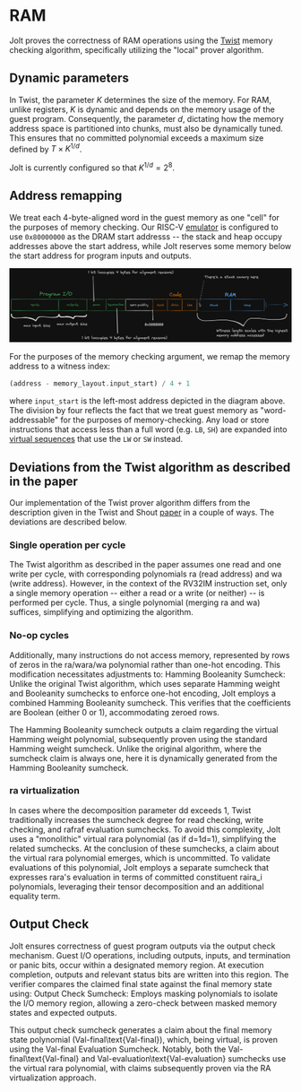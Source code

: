 # RAM

Jolt proves the correctness of RAM operations using the [Twist](../twist-shout.md) memory checking algorithm, specifically utilizing the "local" prover algorithm.

## Dynamic parameters

In Twist, the parameter $K$ determines the size of the memory. For RAM, unlike registers, $K$ is dynamic and depends on the memory usage of the guest program.
Consequently, the parameter $d$, dictating how the memory address space is partitioned into chunks, must also be dynamically tuned.
This ensures that no committed polynomial exceeds a maximum size defined by $T \times K^{1/d}$.

Jolt is currently configured so that $K^{1/d} = 2^8$.

## Address remapping

We treat each 4-byte-aligned word in the guest memory as one "cell" for the purposes of memory checking.
Our RISC-V [emulator](./emulation.md) is configured to use `0x80000000` as the DRAM start addresss -- the stack and heap occupy addresses above the start address, while Jolt reserves some memory below the start address for program inputs and outputs.

![memory layout](../../imgs/memory_layout.png)

For the purposes of the memory checking argument, we remap the memory address to a witness index:

```rust
(address - memory_layout.input_start) / 4 + 1
```

where `input_start` is the left-most address depicted in the diagram above.
The division by four reflects the fact that we treat guest memory as "word-addressable" for the purposes of memory-checking.
Any load or store instructions that access less than a full word (e.g. `LB`, `SH`) are expanded into [virtual sequences](./emulation.md#virtual-instructions-and-sequences) that use the `LW` or `SW` instead.

## Deviations from the Twist algorithm as described in the paper

Our implementation of the Twist prover algorithm differs from the description given in the Twist and Shout [paper](https://eprint.iacr.org/2025/105) in a couple of ways. The deviations are described below.

### Single operation per cycle

The Twist algorithm as described in the paper assumes one read and one write per cycle, with corresponding polynomials $\textsf{ra}$ (read address) and $\textsf{wa}$ (write address).
However, in the context of the RV32IM instruction set, only a single memory operation -- either a read or a write (or neither) -- is performed per cycle.
Thus, a single polynomial (merging $\textsf{ra}$ and $\textsf{wa}$) suffices, simplifying and optimizing the algorithm.

### No-op cycles

Additionally, many instructions do not access memory, represented by rows of zeros in the ra/wara/wa polynomial rather than one-hot encoding. This modification necessitates adjustments to:
Hamming Booleanity Sumcheck: Unlike the original Twist algorithm, which uses separate Hamming weight and Booleanity sumchecks to enforce one-hot encoding, Jolt employs a combined Hamming Booleanity sumcheck. This verifies that the coefficients are Boolean (either 0 or 1), accommodating zeroed rows.

The Hamming Booleanity sumcheck outputs a claim regarding the virtual Hamming weight polynomial, subsequently proven using the standard Hamming weight sumcheck. Unlike the original algorithm, where the sumcheck claim is always one, here it is dynamically generated from the Hamming Booleanity sumcheck.

### ra virtualization

In cases where the decomposition parameter dd exceeds 1, Twist traditionally increases the sumcheck degree for read checking, write checking, and rafraf evaluation sumchecks. To avoid this complexity, Jolt uses a "monolithic" virtual rara polynomial (as if d=1d=1), simplifying the related sumchecks.
At the conclusion of these sumchecks, a claim about the virtual rara polynomial emerges, which is uncommitted. To validate evaluations of this polynomial, Jolt employs a separate sumcheck that expresses rara's evaluation in terms of committed constituent raira_i polynomials, leveraging their tensor decomposition and an additional equality term.


## Output Check

Jolt ensures correctness of guest program outputs via the output check mechanism. Guest I/O operations, including outputs, inputs, and termination or panic bits, occur within a designated memory region. At execution completion, outputs and relevant status bits are written into this region.
The verifier compares the claimed final state against the final memory state using:
Output Check Sumcheck: Employs masking polynomials to isolate the I/O memory region, allowing a zero-check between masked memory states and expected outputs.


This output check sumcheck generates a claim about the final memory state polynomial (Val-final\text{Val-final}), which, being virtual, is proven using the Val-final Evaluation Sumcheck. Notably, both the Val-final\text{Val-final} and Val-evaluation\text{Val-evaluation} sumchecks use the virtual rara polynomial, with claims subsequently proven via the RA virtualization approach.

